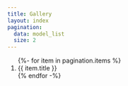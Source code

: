 ```yaml
---
title: Gallery
layout: index
pagination:
  data: model_list
  size: 2
---
```


<ol>
{%- for item in pagination.items %}
  <li>{{ item.title }}</li>
{% endfor -%}
</ol>
